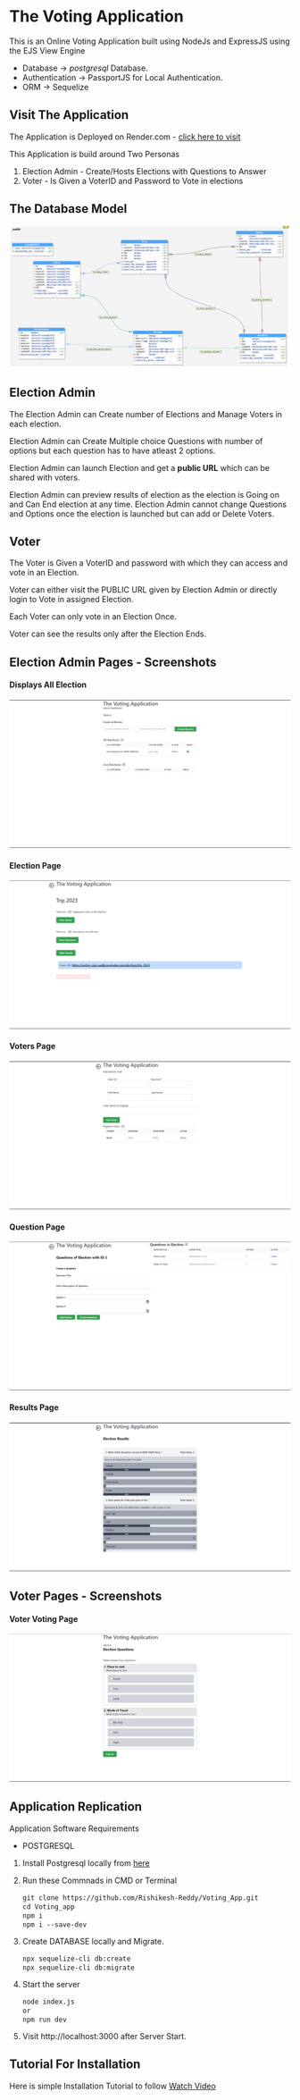 # The Voting Application

This is an Online Voting Application built using NodeJs and ExpressJS using the EJS View Engine
- Database -> *postgresql* Database.
- Authentication -> PassportJS for Local Authentication.
- ORM -> Sequelize

## Visit The Application

The Application is Deployed on Render.com - [click here to visit](https://voting-web-app.onrender.com)

This Application is build around Two Personas
1. Election Admin - Create/Hosts Elections with Questions to Answer
2. Voter - Is Given a VoterID and Password to Vote in elections

## The Database Model

![Database Model](/images/VotingDB.png)

## Election Admin

The Election Admin can Create number of Elections and Manage Voters in each election.

Election Admin can Create Multiple choice Questions with number of options but each question has to have atleast 2 options.

Election Admin can launch Election and get a **public URL** which can be shared with voters.

Election Admin can preview results of election as the election is Going on and Can End election at any time. Election Admin cannot change Questions and Options once the election is launched but can add or Delete Voters.


## Voter

The Voter is Given a VoterID and password with which they can access and vote in an Election.

Voter can either visit the PUBLIC URL given by Election Admin or directly login to Vote in assigned Election.

Each Voter can only vote in an Election Once.

Voter can see the results only after the Election Ends.




## Election Admin Pages - Screenshots

#### **Displays All Election**
![Elections Page](/images/Elections.jpg)

#### **Election Page**
![Specific Election Page](/images/election.jpg)

#### **Voters Page**
![Voters Page](/images/voters.jpg)

#### **Question Page**
![Questions Page](/images/questions.jpg)

#### Results Page
![Results Page](/images/results.jpg)

## Voter Pages - Screenshots

#### Voter Voting Page
![Voting Page](/images/voting.jpg)


## Application Replication

Application Software Requirements
- POSTGRESQL 

1. Install Postgresql locally from [here](https://www.postgresql.org/download/)

2. Run these Commnads in CMD or Terminal
    ```
    git clone https://github.com/Rishikesh-Reddy/Voting_App.git
    cd Voting_app
    npm i
    npm i --save-dev
    ```
3. Create DATABASE locally and Migrate.
    ```
    npx sequelize-cli db:create
    npx sequelize-cli db:migrate
    ```
4. Start the server
    ```
    node index.js
    or 
    npm run dev
    ```
4. Visit http://localhost:3000 after Server Start.

## Tutorial For Installation

Here is simple Installation Tutorial to follow [Watch Video](videolink)
